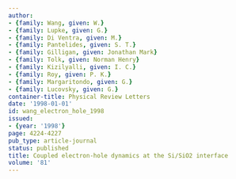 ```yaml
---
author:
- {family: Wang, given: W.}
- {family: Lupke, given: G.}
- {family: Di Ventra, given: M.}
- {family: Pantelides, given: S. T.}
- {family: Gilligan, given: Jonathan Mark}
- {family: Tolk, given: Norman Henry}
- {family: Kizilyalli, given: I. C.}
- {family: Roy, given: P. K.}
- {family: Margaritondo, given: G.}
- {family: Lucovsky, given: G.}
container-title: Physical Review Letters
date: '1998-01-01'
id: wang_electron_hole_1998
issued:
- {year: '1998'}
page: 4224-4227
pub_type: article-journal
status: published
title: Coupled electron-hole dynamics at the Si/SiO2 interface
volume: '81'
---
```

